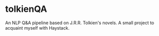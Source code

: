 # tolkienQA
An NLP Q&amp;A pipeline based on J.R.R. Tolkien's novels. A small project to acquaint myself with Haystack.
